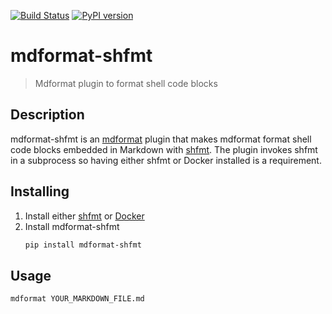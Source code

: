 [![Build Status](https://github.com/hukkinj1/mdformat-shfmt/workflows/Tests/badge.svg?branch=master)](<https://github.com/hukkinj1/mdformat-shfmt/actions?query=workflow%3ATests+branch%3Amaster+event%3Apush>)
[![PyPI version](<https://img.shields.io/pypi/v/mdformat-shfmt>)](<https://pypi.org/project/mdformat-shfmt>)

# mdformat-shfmt
> Mdformat plugin to format shell code blocks

## Description
mdformat-shfmt is an [mdformat](https://github.com/executablebooks/mdformat) plugin
that makes mdformat format shell code blocks embedded in Markdown with [shfmt](https://github.com/mvdan/sh).
The plugin invokes shfmt in a subprocess so having either shfmt or Docker installed is a requirement.

## Installing
1. Install either [shfmt](https://github.com/mvdan/sh#shfmt) or [Docker](https://docs.docker.com/get-docker/)
1. Install mdformat-shfmt
   ```bash
   pip install mdformat-shfmt
   ```

## Usage
```bash
mdformat YOUR_MARKDOWN_FILE.md
```

